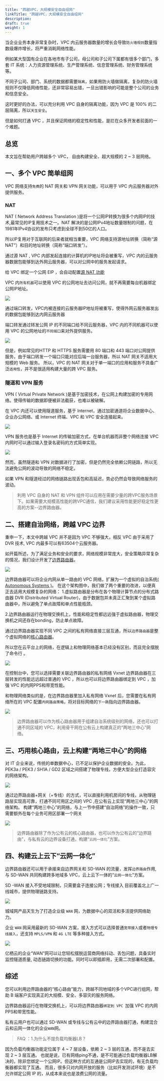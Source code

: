 ```yaml
---
title: "跨越VPC，大规模安全自由组网"
linkTitle: "跨越VPC，大规模安全自由组网"
description:
draft: true
weight: 1
---
```




当企业业务本身非常复杂时，VPC 内云服务器数量的增长会导致`防火墙规则`数量指数级爆炸增长，将严重消耗网络性能。

例如某大型国有企业在各地市有子公司，母公司和子公司下属都有很多个部门，多套 IT 系统：人力资源管理系统、生产管理系统、信息管理系统、财务管理系统等。

不同子公司、部门、系统的数据都需要`隔离`，如果用防火墙做隔离，复杂的防火墙规则不仅降低网络性能，还非常容易出错，一旦出错影响的可能是整个公司的业务和信息安全。

这时更好的办法，可以充分利用 VPC 自身的隔离功能，因为 VPC 是 100% 的二层隔离，所以`天生安全`。

但是如何打通 VPC ，并且保证网络的稳定性和性能，是拦在众多开发者前面的一个难题。


## 总览

本文旨在帮助用户跨越多个 VPC， 自由构建安全、超大规模的 2 ~ 3 层网络。


## 一、多个 VPC 简单组网

VPC 网络支持`免费`的 NAT 网关和 VPN 网关功能，可以用于 VPC 内云服务器对外提供服务。

### NAT

NAT ( Network Address Translation )是将一个公网IP转换为很多个内网IP的技术,最常见的IP复用技术之一。NAT 解决的是公网IPv4地址数量限制的问题，在1981年IPv4协议的发布只考虑到全球不到50亿的人口。

所以IP复用对于互联网的后来者就相当重要，VPC 网络支持源地址转换（简称“源NAT”）和目的地址转换（简称“端口转发”）。

通过源 NAT , VPC 内部发起连接的计算机的IP地址将会被重写，VPC 内的云服务器数据包能够到达外网云服务器，可以对公网中的服务发起请求。

给 VPC 绑定一个公网 EIP ，会自动配置[源 NAT 功能](https://zh.wikipedia.org/wiki/%E7%BD%91%E7%BB%9C%E5%9C%B0%E5%9D%80%E8%BD%AC%E6%8D%A2)

VPC 内`所有机器`可以使用 VPC 的公网地址去访问公网，就不再需要每台机器绑定公网IP地址。

![](../_images/best_1.jpg)

通过端口转发，VPC内被连接的云服务器IP地址将被重写，使得外网云服务器发出的数据包能够到达内网云服务器

端口转发通过转发公网 IP 的不同端口给不同云服务器，VPC 内的不同机器可以使用 VPC 的公网地址的`不同端口`来对外提供服务。

![](../_images/best_2.jpg)

但是，例如常见的HTTP 和 HTTPS 服务需要用 80 端口和 443 端口对公网提供服务，由于端口转发一个端口只能对应后端一台服务器，所以 NAT 网关不适用大规模的 Web 服务。
所以，VPC 的 NAT 网关对于单一端口的应用和服务不具备广泛`适用性`，并不是很适用构建大量的跨 VPC 服务。

### 隧道和 VPN 服务

VPN ( Virtual Private Network )是基于加密技术，在公网上构建加密的专用网络。使得传输的数据即便被非法截获，也难以被破解。

在 VPC 内还可以使用隧道服务，基于 Internet，通过加密通道将企业数据中心、企业办公网络、或 Internet 终端、VPC 和 VPC 安全连接起来。

![](../_images/best_3.jpg)

VPN 服务也是基于 Internet 的传输加密方式，在单台机器而非整个网络连接 VPC 内网时可以通过输入登录名密码的方式简单实现。

![](../_images/best_4.jpg)

然而，虽然隧道和 VPN 对数据进行了加密，但是仍然完全依赖公网链路，所以无法避免公网的波动导致的网络不稳定。


如果 VPN 和隧道经过的网络链路出现丢包和高延迟，势必仍然会导致网络服务的波动。

>利用 VPC 自身的 NAT 和 VPN 组件可以应用在需要少量的跨VPC服务场景下。如果需要大规模高性能的跨VPC通信，我们建议采用性能更好稳定性更高的方案--边界路由器。

## 二、搭建自治网络，跨越 VPC 边界

重申一下，本文中跨越 VPC 并不是因为 VPC 不够强大，相反 VPC 由于采用了 DVR 技术, VPC 内最多可以有63504个云服务器。

如开篇所述，为了满足业务和安全的要求，网络规模非常庞大，安全策略异常复杂的情况，我们设计开发了[边界路由器](/network/border_router/)。

![](../_images/best_5.jpg)

边界路由器可以将企业内网从单一路由的 VPC 网络，扩展为一个虚拟的自治系统[( Autonomous Systems )](https://en.wikipedia.org/wiki/Autonomous_system_(Internet))。
在这个架构图中，我们做了两个重要的改进，以便真正去适用大规模复杂的网络：
1.虚拟路由器是分布在各个物理计算节点的分布式路由器 DVR (Distributed Virtual Router)，由于数据包并未真正汇聚到某个虚拟路由器中，所以避免了单点故障和单点性能瓶颈。

2.边界路由器运行在物理交换机上，性能和稳定性都远远强于虚拟路由器，物理交换机之间还存在bonding，防止单点故障。

通过边界路由器实现不同 VPC 之间的私有网络直接三层互通，所以`边界路由器`是整个虚拟网络的[核心路由器](https://baike.baidu.com/item/%E6%A0%B8%E5%BF%83%E8%B7%AF%E7%94%B1%E5%99%A8/5901585?fr=aladdin)。

所以您在云平台上的网络，在逻辑上和物理网络基本已经没有区别，而且完全摆脱了命令行 。

![](../_images/best_6.jpg)

在控制台中，您可以选择需要关联边界路由器的私有网络 Vxnet
边界路由器在三层转发的性能远远超过普通的 VPC ，所以也可以将边界路由器绑定到 VPC ，加强 VPC 的内网PPS和带宽性能。

和物理网络类似的是，在边界路由器里加入私有网络 Vxnet 后，您需要在私有网络所在的 VPC 配置`内网路由策略`，将对目标网络的`下一跳`指向边界路由器。

![](../_images/best_7.jpg)

>边界路由器可以作为核心路由器用于组建自治系统级别的网络，还也可以打通不同区域的 VPC，利用骨干网在公有云上构建真正的“两地三中心”网络。
## 三、巧用核心路由，云上构建“两地三中心”的网络

对 IT 企业来说，传统的单数据中心，已不足以保护企业数据的安全。为此，PEK3a / PEK3 / SH1A / GD2 区域之间搭建了物理专线，方便大型企业打造容灾的网络架构。

![](../_images/best_8.jpg)

通过边界路由器+网关（+专线）的方式，可以直接利用机房间的专线，从物理链路层实现高可靠，打通不同可用区之间的 VPC ,在公有云上实现“两地三中心”的网络架构。
构建“两地三中心”的网络，与上一节中搭建“自治网络”的操作一致，只需要额外在每个业务可用区部署一个网关

![](../_images/best_9.jpg)


>边界路由器除了作为公有云的核心路由器，也可以作为公有云的“边界路由”，与私有云的边界设备打通，构建“`云网一体化`”方案。

## 四、构建云上云下“云网一体化”

边界路由器还可以用于承接来自边界网关和 SD-WAN 的流量，发挥`边界路由`作用,与 SD-WAN 共同构建跨多地域多 VPC，云上云下一体的“`云网一体化`”方案。

SD -WAN 接入不受地域限制，只需要盒子连接公网；专线接入 目前覆盖北上广一线城市，提供物理链路支持。

![](../_images/best_10.jpg)

城域网产品天生为了打造企业级 `WAN` 网，为数据中心的双活和多活提供网络助力。

企业 `WAN` 网采用最新的 SD-WAN 方案，接入方式可以选择普通`宽带接入`或者`物理专线接入`，还支持 `MPLS/VPN` 和 `4G LTE` 等多种接入方式。

![](../_images/best_11.jpg)

亿栖云的企业“WAN”网可以让您轻松摆脱运营商网络抖动、丢包问题，具备实时监控隧道质量, 动态链路切换的功能。同时可以即插即用，无需二次部署和配置。

## 综述
您可以利用边界路由器的“核心路由”能力，跨越不同地域的多个VPC进行组网，帮助 B 端客户实现真正的大规模、安全、多容灾的服务网络。

边界路由器运行在物理交换机上，可以将边界路由器`绑定到 VPC `加强 VPC 的内网PPS和带宽性能。

私有云用户也可以通过 SD-WAN 或专线与公有云中的边界路由器打通，构建混合云和云网一体化的企业`WAN`网。

>FAQ
：1.为什么不提负载均衡器LB？

因为负载均衡器功能定位属于 4 ~ 7 层设备，依赖 2 ~ 3 层的互通，而不是去实现 2 ~ 3 层互通。
也就是说，已有网络ping不通，是不可能通过负载均衡器LB解决的，除非您绑定一个公网IP。但这种方式的互通是公网IP去实现的，有无负载均衡器都实现了互通。
而且，很多只对内网开放的服务（比如开发测试环境）是不允许绑定公网 IP 的，从成本来说也是浪费公网的流量。
